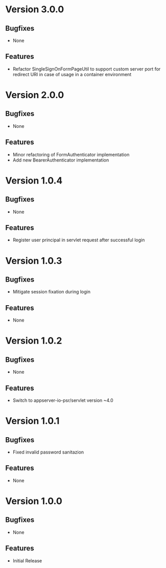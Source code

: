 # Version 3.0.0

## Bugfixes

* None

## Features

* Refactor SingleSignOnFormPageUtil to support custom server port for redirect URI in case of usage in a container environment

# Version 2.0.0

## Bugfixes

* None

## Features

* Minor refactoring of FormAuthenticator implementation
* Add new BearerAuthenticator implementation

# Version 1.0.4

## Bugfixes

* None

## Features

* Register user principal in servlet request after successful login

# Version 1.0.3

## Bugfixes

* Mitigate session fixation during login 

## Features

* None

# Version 1.0.2

## Bugfixes

* None

## Features

* Switch to appserver-io-psr/servlet version ~4.0

# Version 1.0.1

## Bugfixes

* Fixed invalid password sanitazion

## Features

* None

# Version 1.0.0

## Bugfixes

* None

## Features

* Initial Release
